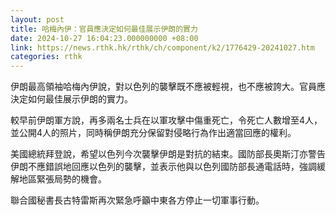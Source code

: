 ```yaml
---
layout: post
title: 哈梅內伊：官員應決定如何最佳展示伊朗的實力
date: 2024-10-27 16:04:23.000000000 +08:00
link: https://news.rthk.hk/rthk/ch/component/k2/1776429-20241027.htm
categories: rthk
---
```


伊朗最高領袖哈梅內伊說，對以色列的襲擊既不應被輕視，也不應被誇大。官員應決定如何最佳展示伊朗的實力。

較早前伊朗軍方說，再多兩名士兵在以軍攻擊中傷重死亡，令死亡人數增至4人，並公開4人的照片，同時稱伊朗充分保留對侵略行為作出適當回應的權利。

美國總統拜登說，希望以色列今次襲擊伊朗是對抗的結束。國防部長奧斯汀亦警告伊朗不應錯誤地回應以色列的襲擊，並表示他與以色列國防部長通電話時，強調緩解地區緊張局勢的機會。

聯合國秘書長古特雷斯再次緊急呼籲中東各方停止一切軍事行動。
